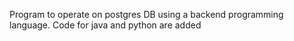 Program to operate on postgres DB using a backend programming language. 
Code for java and python are added
